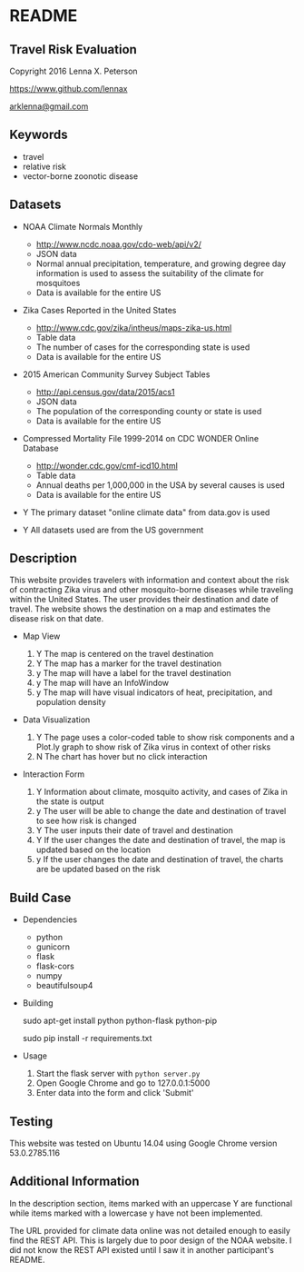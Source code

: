 README
======

Travel Risk Evaluation
----------------------

Copyright 2016 Lenna X. Peterson

https://www.github.com/lennax

arklenna@gmail.com

Keywords
--------
* travel
* relative risk
* vector-borne zoonotic disease

Datasets
--------
* NOAA Climate Normals Monthly
    - http://www.ncdc.noaa.gov/cdo-web/api/v2/
    - JSON data
    - Normal annual precipitation, temperature, and growing degree day information is used to assess the suitability of the climate for mosquitoes
    - Data is available for the entire US

* Zika Cases Reported in the United States
    - http://www.cdc.gov/zika/intheus/maps-zika-us.html 
    - Table data
    - The number of cases for the corresponding state is used
    - Data is available for the entire US

* 2015 American Community Survey Subject Tables
    - http://api.census.gov/data/2015/acs1
    - JSON data
    - The population of the corresponding county or state is used
    - Data is available for the entire US

* Compressed Mortality File 1999-2014 on CDC WONDER Online Database
    - http://wonder.cdc.gov/cmf-icd10.html
    - Table data
    - Annual deaths per 1,000,000 in the USA by several causes is used
    - Data is available for the entire US

* Y The primary dataset "online climate data" from data.gov is used

* Y All datasets used are from the US government

Description
-----------
This website provides travelers with information and context about the risk of contracting Zika virus and other mosquito-borne diseases while traveling within the United States.
The user provides their destination and date of travel.
The website shows the destination on a map and estimates the disease risk on that date.

* Map View
    1. Y The map is centered on the travel destination
    2. Y The map has a marker for the travel destination
    3. y The map will have a label for the travel destination
    4. y The map will have an InfoWindow
    5. y The map will have visual indicators of heat, precipitation, and population density

* Data Visualization
    1. Y The page uses a color-coded table to show risk components and a Plot.ly graph to show risk of Zika virus in context of other risks
    2. N The chart has hover but no click interaction

* Interaction Form
    1. Y Information about climate, mosquito activity, and cases of Zika in the state is output
    2. y The user will be able to change the date and destination of travel to see how risk is changed
    3. Y The user inputs their date of travel and destination
    4. Y If the user changes the date and destination of travel, the map is updated based on the location
    5. y If the user changes the date and destination of travel, the charts are be updated based on the risk

Build Case
----------
* Dependencies
    - python
    - gunicorn
    - flask
    - flask-cors
    - numpy
    - beautifulsoup4

* Building

    sudo apt-get install python python-flask python-pip

    sudo pip install -r requirements.txt

* Usage
    1. Start the flask server with `python server.py`
    2. Open Google Chrome and go to 127.0.0.1:5000
    3. Enter data into the form and click 'Submit'

Testing
-------
This website was tested on Ubuntu 14.04 using Google Chrome version 53.0.2785.116

Additional Information
----------------------
In the description section, items marked with an uppercase Y are functional while items marked with a lowercase y have not been implemented.

The URL provided for climate data online was not detailed enough to easily find the REST API. This is largely due to poor design of the NOAA website. I did not know the REST API existed until I saw it in another participant's README.
